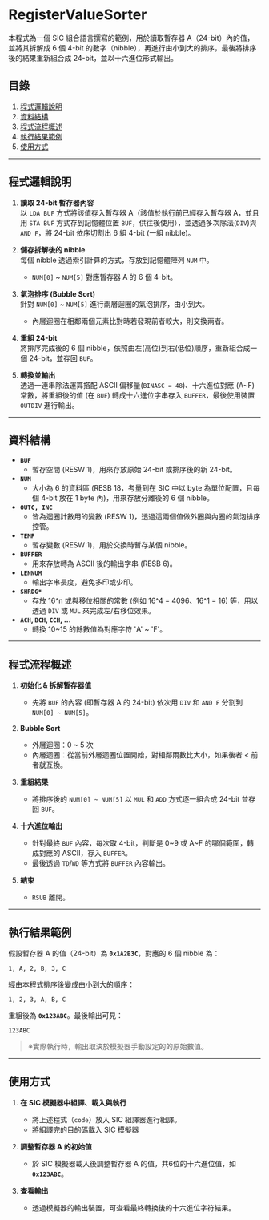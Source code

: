 # RegisterValueSorter

本程式為一個 SIC 組合語言撰寫的範例，用於讀取暫存器 A（24-bit）內的值，並將其拆解成 6 個 4-bit 的數字（nibble），再進行由小到大的排序，最後將排序後的結果重新組合成 24-bit，並以十六進位形式輸出。

## 目錄
1. [程式邏輯說明](#程式邏輯說明)  
2. [資料結構](#資料結構)  
3. [程式流程概述](#程式流程概述)  
4. [執行結果範例](#執行結果範例)  
5. [使用方式](#使用方式)  

---

## 程式邏輯說明

1. **讀取 24-bit 暫存器內容**  
   以 `LDA BUF` 方式將該值存入暫存器 A（該值於執行前已經存入暫存器 A，並且用 `STA BUF` 方式存到記憶體位置 `BUF`，供往後使用），並透過多次除法(`DIV`)與 `AND F`，將 24-bit 依序切割出 6 組 4-bit (一組 nibble)。

2. **儲存拆解後的 nibble**  
   每個 nibble 透過索引計算的方式，存放到記憶體陣列 `NUM` 中。  
   - `NUM[0]` ~ `NUM[5]` 對應暫存器 A 的 6 個 4-bit。

3. **氣泡排序 (Bubble Sort)**  
   針對 `NUM[0]` ~ `NUM[5]` 進行兩層迴圈的氣泡排序，由小到大。  
   - 內層迴圈在相鄰兩個元素比對時若發現前者較大，則交換兩者。

4. **重組 24-bit**  
   將排序完成後的 6 個 nibble，依照由左(高位)到右(低位)順序，重新組合成一個 24-bit，並存回 `BUF`。

5. **轉換並輸出**  
   透過一連串除法運算搭配 ASCII 偏移量(`BINASC = 48`)、十六進位對應 (A~F) 常數，將重組後的值 (在 `BUF`) 轉成十六進位字串存入 `BUFFER`，最後使用裝置 `OUTDIV` 進行輸出。

---

## 資料結構

- **`BUF`**  
  - 暫存空間 (RESW 1)，用來存放原始 24-bit 或排序後的新 24-bit。
- **`NUM`**  
  - 大小為 6 的資料區 (RESB 18，考量到在 SIC 中以 byte 為單位配置，且每個 4-bit 放在 1 byte 內)，用來存放分離後的 6 個 nibble。
- **`OUTC, INC`**  
  - 皆為迴圈計數用的變數 (RESW 1)，透過這兩個值做外圈與內圈的氣泡排序控管。
- **`TEMP`**  
  - 暫存變數 (RESW 1)，用於交換時暫存某個 nibble。
- **`BUFFER`**  
  - 用來存放轉為 ASCII 後的輸出字串 (RESB 6)。  
- **`LENNUM`**  
  - 輸出字串長度，避免多印或少印。  
- **`SHRDG*`**  
  - 存放 16^n 或與移位相關的常數 (例如 16^4 = 4096、16^1 = 16) 等，用以透過 `DIV` 或 `MUL` 來完成左/右移位效果。
- **`ACH`, `BCH`, `CCH`, ...**  
  - 轉換 10~15 的餘數值為對應字符 'A' ~ 'F'。

---

## 程式流程概述

1. **初始化 & 拆解暫存器值**  
   - 先將 `BUF` 的內容 (即暫存器 A 的 24-bit) 依次用 `DIV` 和 `AND F` 分割到 `NUM[0] ~ NUM[5]`。

2. **Bubble Sort**  
   - 外層迴圈：0 ~ 5 次  
   - 內層迴圈：從當前外層迴圈位置開始，對相鄰兩數比大小，如果後者 < 前者就互換。  

3. **重組結果**  
   - 將排序後的 `NUM[0] ~ NUM[5]` 以 `MUL` 和 `ADD` 方式逐一組合成 24-bit 並存回 `BUF`。  

4. **十六進位輸出**  
   - 針對最終 `BUF` 內容，每次取 4-bit，判斷是 0~9 或 A~F 的哪個範圍，轉成對應的 ASCII，存入 `BUFFER`。  
   - 最後透過 `TD`/`WD` 等方式將 `BUFFER` 內容輸出。  

5. **結束**  
   - `RSUB` 離開。

---

## 執行結果範例

假設暫存器 A 的值（24-bit）為 **`0x1A2B3C`**，對應的 6 個 nibble 為：
```
1, A, 2, B, 3, C
```
經由本程式排序後變成由小到大的順序：
```
1, 2, 3, A, B, C
```
重組後為 **`0x123ABC`**。最後輸出可見：
```
123ABC
```
> ※實際執行時，輸出取決於模擬器手動設定的的原始數值。  

---

## 使用方式

1. **在 SIC 模擬器中組譯、載入與執行**  
   - 將上述程式（`code`）放入 SIC 組譯器進行組譯。
   - 將組譯完的目的碼載入 SIC 模擬器


2. **調整暫存器 A 的初始值**  
   - 於 SIC 模擬器載入後調整暫存器 A 的值，共6位的十六進位值，如 **`0x123ABC`**。

3. **查看輸出**  
   - 透過模擬器的輸出裝置，可查看最終轉換後的十六進位字符結果。
